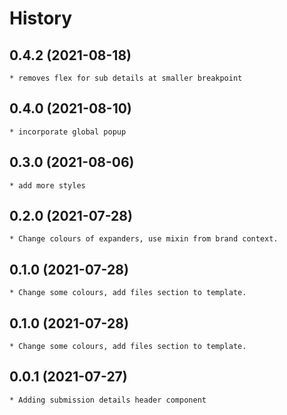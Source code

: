# History
## 0.4.2 (2021-08-18)
	* removes flex for sub details at smaller breakpoint

## 0.4.0 (2021-08-10)
	* incorporate global popup

## 0.3.0 (2021-08-06)
	* add more styles

## 0.2.0 (2021-07-28)
	* Change colours of expanders, use mixin from brand context.

## 0.1.0 (2021-07-28)
	* Change some colours, add files section to template.

## 0.1.0 (2021-07-28)
	* Change some colours, add files section to template.

## 0.0.1 (2021-07-27)
	* Adding submission details header component
